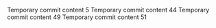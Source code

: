 Temporary commit content 5
Temporary commit content 44
Temporary commit content 49
Temporary commit content 51
